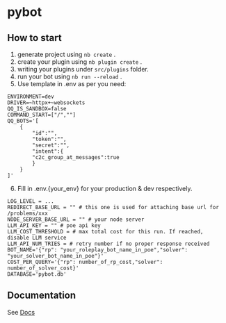 # pybot

## How to start

1. generate project using `nb create` .
2. create your plugin using `nb plugin create` .
3. writing your plugins under `src/plugins` folder.
4. run your bot using `nb run --reload` .
5. Use template in .env as per you need:
```
ENVIRONMENT=dev
DRIVER=~httpx+~websockets
QQ_IS_SANDBOX=false
COMMAND_START=["/",""]
QQ_BOTS='[
    {
        "id":"",
        "token":"",
        "secret":"",
        "intent":{
        "c2c_group_at_messages":true
        } 
    }
]'
```
6. Fill in .env.{your_env} for your production & dev respectively.
```
LOG_LEVEL = ...
REDIRECT_BASE_URL = "" # this one is used for attaching base url for /problems/xxx
NODE_SERVER_BASE_URL = "" # your node server
LLM_API_KEY = "" # poe api key
LLM_COST_THRESHOLD = # max total cost for this run. If reached, disable LLM service
LLM_API_NUM_TRIES = # retry number if no proper response received 
BOT_NAME='{"rp": "your_roleplay_bot_name_in_poe","solver": "your_solver_bot_name_in_poe"}'
COST_PER_QUERY='{"rp": number_of_rp_cost,"solver": number_of_solver_cost}'
DATABASE='pybot.db'
```
## Documentation

See [Docs](https://nonebot.dev/)
